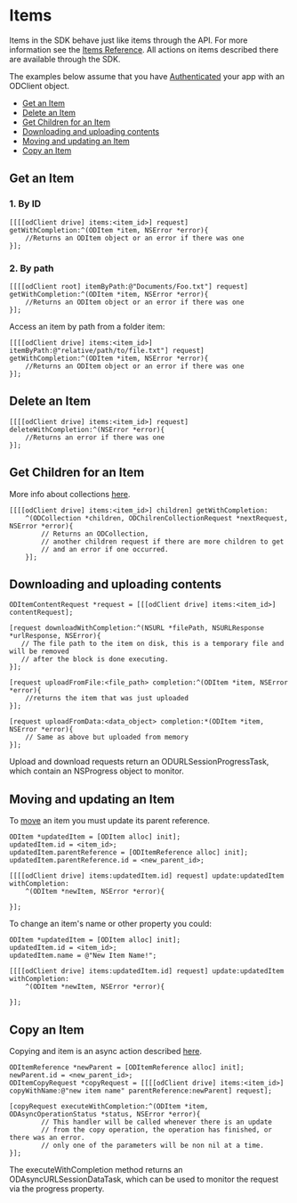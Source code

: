 Items
=====

Items in the SDK behave just like items through the API. For more information see the [Items Reference](https://dev.onedrive.com/README.htm#item-resource). All actions on items described there are available through the SDK.

The examples below assume that you have [Authenticated](/docs/auth.md) your app with an ODClient object.

* [Get an Item](#get-an-item)
* [Delete an Item](#delete-an-item)
* [Get Children for an Item](#get-children-for-an-item)
* [Downloading and uploading contents](#downloading-and-uploading-contents)
* [Moving and updating an Item](#moving-and-updating-an-item)
* [Copy an Item](#copy-an-item)

Get an Item
---------------
### 1. By ID

```
[[[[odClient drive] items:<item_id>] request] getWithCompletion:^(ODItem *item, NSError *error){
    //Returns an ODItem object or an error if there was one
}];
```

### 2. By path

```
[[[[odClient root] itemByPath:@"Documents/Foo.txt"] request] getWithCompletion:^(ODItem *item, NSError *error){
    //Returns an ODItem object or an error if there was one
}];

```

Access an item by path from a folder item:

```
[[[[odClient drive] items:<item_id>] itemByPath:@"relative/path/to/file.txt"] request] getWithCompletion:^(ODItem *item, NSError *error){
    //Returns an ODItem object or an error if there was one
}];

```

Delete an Item
---------------
```
[[[[odClient drive] items:<item_id>] request] deleteWithCompletion:^(NSError *error){
    //Returns an error if there was one 
}];

```

Get Children for an Item
-------------------------

More info about collections [here](/docs/collections.md).

```
[[[[odClient drive] items:<item_id>] children] getWithCompletion:
    ^(ODCollection *children, ODChilrenCollectionRequest *nextRequest, NSError *error){
        // Returns an ODCollection, 
        // another children request if there are more children to get 
        // and an error if one occurred.
    }];
```

Downloading and uploading contents
------------------------------

```
ODItemContentRequest *request = [[[odClient drive] items:<item_id>] contentRequest];

[request downloadWithCompletion:^(NSURL *filePath, NSURLResponse *urlResponse, NSError){
   // The file path to the item on disk, this is a temporary file and will be removed
   // after the block is done executing.
}];

[request uploadFromFile:<file_path> completion:^(ODItem *item, NSError *error){
    //returns the item that was just uploaded
}];

[request uploadFromData:<data_object> completion:*(ODItem *item, NSError *error){
    // Same as above but uploaded from memory 
}];

```
Upload and download requests return an ODURLSessionProgressTask, which contain an NSProgress object to monitor.

Moving and updating an Item
--------------
To [move](https://dev.onedrive.com/items/move.htm) an item you must update its parent reference.

```
ODItem *updatedItem = [ODItem alloc] init];
updatedItem.id = <item_id>;
updatedItem.parentReference = [ODItemReference alloc] init];
updatedItem.parentReference.id = <new_parent_id>;

[[[[odClient drive] items:updatedItem.id] request] update:updatedItem withCompletion:
    ^(ODItem *newItem, NSError *error){

}];
```

To change an item's name or other property you could:

```
ODItem *updatedItem = [ODItem alloc] init];
updatedItem.id = <item_id>;
updatedItem.name = @"New Item Name!";

[[[[odClient drive] items:updatedItem.id] request] update:updatedItem withCompletion:
    ^(ODItem *newItem, NSError *error){

}];

```

Copy an Item
---------------
Copying and item is an async action described [here](https://dev.onedrive.com/items/copy.htm).

```
ODItemReference *newParent = [ODItemReference alloc] init];
newParent.id = <new_parent_id>;
ODItemCopyRequest *copyRequest = [[[[odClient drive] items:<item_id>] copyWithName:@"new item name" parentReference:newParent] request];

[copyRequest executeWithCompletion:^(ODItem *item, ODAsyncOperationStatus *status, NSError *error){
        // This handler will be called whenever there is an update 
        // from the copy operation, the operation has finished, or there was an error.
        // only one of the parameters will be non nil at a time.
}];

```
The executeWithCompletion method returns an ODAsyncURLSessionDataTask, which can be used to monitor the request via the progress property.


